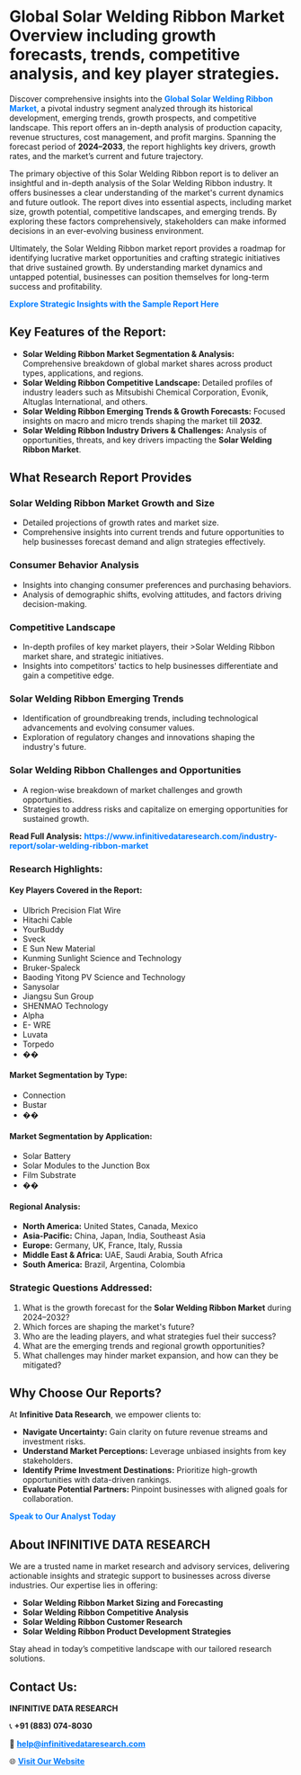 <h1>Global Solar Welding Ribbon Market Overview including growth forecasts, trends, competitive analysis, and key player strategies.</h1>
<p>
Discover comprehensive insights into the 
<a href="https://www.infinitivedataresearch.com/industry-report/solar-welding-ribbon-market" rel="dofollow" style="color: #007BFF; text-decoration: none;"><strong>Global Solar Welding Ribbon Market</strong></a>, a pivotal industry segment analyzed through its historical development, emerging trends, growth prospects, and competitive landscape. This report offers an in-depth analysis of production capacity, revenue structures, cost management, and profit margins. Spanning the forecast period of <strong>2024–2033</strong>, the report highlights key drivers, growth rates, and the market’s current and future trajectory.
</p>
<p>
The primary objective of this Solar Welding Ribbon report is to deliver an insightful and in-depth analysis of the Solar Welding Ribbon industry. It offers businesses a clear understanding of the market's current dynamics and future outlook. The report dives into essential aspects, including market size, growth potential, competitive landscapes, and emerging trends. By exploring these factors comprehensively, stakeholders can make informed decisions in an ever-evolving business environment.
</p>
<p>
Ultimately, the Solar Welding Ribbon market report provides a roadmap for identifying lucrative market opportunities and crafting strategic initiatives that drive sustained growth. By understanding market dynamics and untapped potential, businesses can position themselves for long-term success and profitability.
</p>
<p>
<a href="https://www.infinitivedataresearch.com/request-sample/reportId=104736" style="color: #007BFF; text-decoration: none;"><strong>Explore Strategic Insights with the Sample Report Here</strong></a>
</p>

<h2>Key Features of the Report:</h2>
<ul>
<li><strong>Solar Welding Ribbon Market Segmentation & Analysis:</strong> Comprehensive breakdown of global market shares across product types, applications, and regions.</li>
<li><strong>Solar Welding Ribbon Competitive Landscape:</strong> Detailed profiles of industry leaders such as Mitsubishi Chemical Corporation, Evonik, Altuglas International, and others.</li>
<li><strong>Solar Welding Ribbon Emerging Trends & Growth Forecasts:</strong> Focused insights on macro and micro trends shaping the market till <strong>2032</strong>.</li>
<li><strong>Solar Welding Ribbon Industry Drivers & Challenges:</strong> Analysis of opportunities, threats, and key drivers impacting the <strong>Solar Welding Ribbon Market</strong>.</li>
</ul>

<h2>What Research Report Provides</h2>
<h3>Solar Welding Ribbon Market Growth and Size</h3>
<ul>
<li>Detailed projections of growth rates and market size.</li>
<li>Comprehensive insights into current trends and future opportunities to help businesses forecast demand and align strategies effectively.</li>
</ul>

<h3>Consumer Behavior Analysis</h3>
<ul>
<li>Insights into changing consumer preferences and purchasing behaviors.</li>
<li>Analysis of demographic shifts, evolving attitudes, and factors driving decision-making.</li>
</ul>

<h3>Competitive Landscape</h3>
<ul>
<li>In-depth profiles of key market players, their >Solar Welding Ribbon market share, and strategic initiatives.</li>
<li>Insights into competitors' tactics to help businesses differentiate and gain a competitive edge.</li>
</ul>

<h3>Solar Welding Ribbon Emerging Trends</h3>
<ul>
<li>Identification of groundbreaking trends, including technological advancements and evolving consumer values.</li>
<li>Exploration of regulatory changes and innovations shaping the industry's future.</li>
</ul>

<h3>Solar Welding Ribbon Challenges and Opportunities</h3>
<ul>
<li>A region-wise breakdown of market challenges and growth opportunities.</li>
<li>Strategies to address risks and capitalize on emerging opportunities for sustained growth.</li>
</ul>
<p><strong>Read Full Analysis:</strong> <a href="https://www.infinitivedataresearch.com/industry-report/solar-welding-ribbon-market" rel="dofollow" style="color: #007BFF; text-decoration: none;"><strong>https://www.infinitivedataresearch.com/industry-report/solar-welding-ribbon-market</strong></a></p>
<h3>Research Highlights:</h3>
<h4>Key Players Covered in the Report:</h4>
<ul><li>Ulbrich Precision Flat Wire</li><li>Hitachi Cable</li><li>YourBuddy</li><li>Sveck</li><li>E Sun New Material</li><li>Kunming Sunlight Science and Technology</li><li>Bruker-Spaleck</li><li>Baoding Yitong PV Science and Technology</li><li>Sanysolar</li><li>Jiangsu Sun Group</li><li>SHENMAO Technology</li><li>Alpha</li><li>E- WRE</li><li>Luvata</li><li>Torpedo</li><li>��</li></ul>
<h4>Market Segmentation by Type:</h4>
<ul><li>Connection</li><li>Bustar</li><li>��</li></ul>
<h4>Market Segmentation by Application:</h4>
<ul><li>Solar Battery</li><li>Solar Modules to the Junction Box</li><li>Film Substrate</li><li>��</li></ul>

<h4>Regional Analysis:</h4>
<ul>
<li><strong>North America:</strong> United States, Canada, Mexico</li>
<li><strong>Asia-Pacific:</strong> China, Japan, India, Southeast Asia</li>
<li><strong>Europe:</strong> Germany, UK, France, Italy, Russia</li>
<li><strong>Middle East & Africa:</strong> UAE, Saudi Arabia, South Africa</li>
<li><strong>South America:</strong> Brazil, Argentina, Colombia</li>
</ul>

<h3>Strategic Questions Addressed:</h3>
<ol>
<li>What is the growth forecast for the <strong>Solar Welding Ribbon Market</strong> during 2024–2032?</li>
<li>Which forces are shaping the market's future?</li>
<li>Who are the leading players, and what strategies fuel their success?</li>
<li>What are the emerging trends and regional growth opportunities?</li>
<li>What challenges may hinder market expansion, and how can they be mitigated?</li>
</ol>

<h2>Why Choose Our Reports?</h2>
<p>At <strong>Infinitive Data Research</strong>, we empower clients to:</p>
<ul>
<li><strong>Navigate Uncertainty:</strong> Gain clarity on future revenue streams and investment risks.</li>
<li><strong>Understand Market Perceptions:</strong> Leverage unbiased insights from key stakeholders.</li>
<li><strong>Identify Prime Investment Destinations:</strong> Prioritize high-growth opportunities with data-driven rankings.</li>
<li><strong>Evaluate Potential Partners:</strong> Pinpoint businesses with aligned goals for collaboration.</li>
</ul>
<p><a href="https://www.infinitivedataresearch.com/industry-report/solar-welding-ribbon-market" rel="dofollow" style="color: #007BFF; text-decoration: none;"><strong>Speak to Our Analyst Today</strong></a></p>

<h2>About INFINITIVE DATA RESEARCH</h2>
<p>We are a trusted name in market research and advisory services, delivering actionable insights and strategic support to businesses across diverse industries. Our expertise lies in offering:</p>
<ul>
<li><strong>Solar Welding Ribbon Market Sizing and Forecasting</strong></li>
<li><strong>Solar Welding Ribbon Competitive Analysis</strong></li>
<li><strong>Solar Welding Ribbon Customer Research</strong></li>
<li><strong>Solar Welding Ribbon Product Development Strategies</strong></li>
</ul>
<p>Stay ahead in today’s competitive landscape with our tailored research solutions.</p>

<h2>Contact Us:</h2>
<p><strong>INFINITIVE DATA RESEARCH</strong></p>
<p>📞 <strong>+91 (883) 074-8030</strong></p>
<p>📧 <strong><a href="mailto:help@infinitivedataresearch.com" style="color: #007BFF;">help@infinitivedataresearch.com</a></strong></p>
<p>🌐 <strong><a href="https://www.infinitivedataresearch.com" rel="dofollow" style="color: #007BFF;">Visit Our Website</a></strong></p>